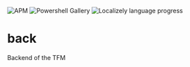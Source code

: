 ![APM](https://img.shields.io/apm/l/vim-mode) ![Powershell Gallery](https://img.shields.io/powershellgallery/p/DNS.1.1.1.1) ![Localizely language progress](https://img.shields.io/localizely/progress/5cc34208-0418-40b1-8353-acc70c95f802?languageCode=en-US&token=0f4d5e31a44f48dcbab966c52cfb0a67c5f1982186c14b85ab389a031dbc225a)

# back
Backend of the TFM

